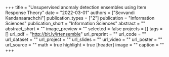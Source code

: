 +++
title = "Unsupervised anomaly detection ensembles using Item Response Theory"
date = "2022-03-01"
authors = ["Sevvandi Kandanaarachchi"]
publication_types = ["2"]
publication = "Information Sciences"
publication_short = "Information Sciences"
abstract = ""
abstract_short = ""
image_preview = ""
selected = false
projects = []
tags = []
url_pdf = "http://bit.ly/irtensemble"
url_preprint = ""
url_code = ""
url_dataset = ""
url_project = ""
url_slides = ""
url_video = ""
url_poster = ""
url_source = ""
math = true
highlight = true
[header]
image = ""
caption = ""
+++
